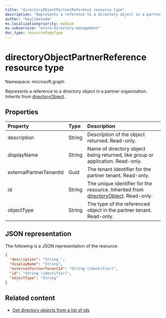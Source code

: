 ```yaml
---
title: "directoryObjectPartnerReference resource type"
description: "Represents a reference to a directory object in a partner tenant. Inherits from directoryObject."
author: "keylimesoda"
ms.localizationpriority: medium
ms.subservice: "entra-directory-management"
doc_type: resourcePageType
---
```


# directoryObjectPartnerReference resource type

Namespace: microsoft.graph

Represents a reference to a directory object in a partner organization. Inherits from [directoryObject](/graph/api/resources/directoryobject?view=graph-rest-v1.0&preserve-view=true).

## Properties

| Property | Type | Description |
|:---------------|:--------|:----------|
|description|String| Description of the object returned. Read-only. |
|displayName|String| Name of directory object being returned, like group or application. Read-only. |
|externalPartnerTenantId|Guid| The tenant identifier for the partner tenant. Read-only. |
|id|String| The unique identifier for the resource. Inherited from [directoryObject](/graph/api/resources/directoryobject?view=graph-rest-v1.0&preserve-view=true). Read-only. |
|objectType|String| The type of the referenced object in the partner tenant. Read-only. |

## JSON representation

The following is a JSON representation of the resource.

<!-- {
  "blockType": "resource",
  "keyProperty": "id",
  "@odata.type": "microsoft.graph.directoryObjectPartnerReference"
}-->

```json
{
  "description": "String ",
  "displayName": "String",
  "externalPartnerTenantId": "String (identifier)",
  "id": "String (identifier)",
  "objectType": "String"
}
```

## Related content

- [Get directory objects from a list of ids](../api/directoryobject-getbyids.md)

<!-- uuid: fbec8cd7-cfe4-431d-87fc-d102cd2841a4
2018-12-06 02:01:30 UTC -->
<!--
{
  "type": "#page.annotation",
  "description": "directoryObjectPartnerReference resource",
  "keywords": "",
  "section": "documentation",
  "tocPath": "",
  "suppressions": []
}
-->
